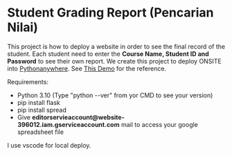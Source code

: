 # Student Grading Report (Pencarian Nilai)
<p>This project is how to deploy a website in order to see the final record of the student. Each student need to enter the <b>Course Name, Student ID and Password</b> to see their own report. We create this project to deploy ONSITE into <a href="https://pythonanywhere.com" target="_blank">Pythonanywhere</a>. See <a href="https://adeclintonsitepu.pythonanywhere.com" target="_blank">This Demo</a> for the reference.</p>
Requirements: <br />
<ul>
  <li>Python 3.10 (Type "python --ver" from yor CMD to see your version)</li>
  <li> pip install flask</li>
  <li>pip install spread</li>
  <li>Give <b>editorservieaccount@website-396012.iam.gserviceaccount.com</b> mail to access your google spreadsheet file</li>
</ul>

I use vscode for local deploy.
